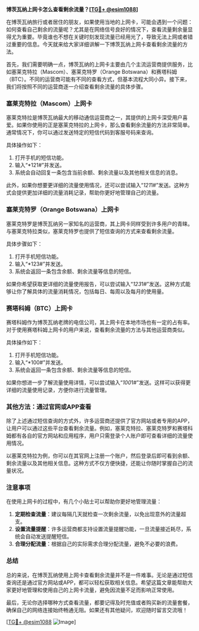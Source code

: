 **博茨瓦纳上网卡怎么查看剩余流量？[[TG💪+ @esim1088](https://t.me/s/esim1088)]**

在博茨瓦纳旅行或者居住的朋友，如果使用当地的上网卡，可能会遇到一个问题：如何查看自己剩余的流量呢？尤其是在网络信号良好的情况下，查看流量剩余量显得尤为重要。毕竟谁也不想在关键时刻发现流量已经用光了，导致无法上网或者错过重要的信息。今天就来给大家详细讲解一下博茨瓦纳上网卡查看剩余流量的方法。

首先，我们需要明确一点，博茨瓦纳的上网卡主要由几个主流运营商提供服务，比如塞莱克特拉（Mascom）、塞莱克特罗（Orange Botswana）和赛塔科姆（BTC）。不同的运营商可能有不同的查看方式，但基本流程大同小异。接下来，我们将按照不同的运营商逐一介绍查看剩余流量的具体步骤。

### **塞莱克特拉（Mascom）上网卡**

塞莱克特拉是博茨瓦纳最大的移动通信运营商之一，其提供的上网卡深受用户喜爱。如果你使用的正是塞莱克特拉的上网卡，那么查看剩余流量的方法非常简单。通常情况下，你可以通过发送特定的短信代码到客服号码来查询。

具体操作如下：
1. 打开手机的短信功能。
2. 输入“*121#”并发送。
3. 系统会自动回复一条包含当前余额、剩余流量以及其他相关信息的消息。

此外，如果你想要更详细的流量使用情况，还可以尝试输入“*121*1#”发送。这种方式会提供更加详细的流量消耗记录，帮助你更好地管理自己的流量。

### **塞莱克特罗（Orange Botswana）上网卡**

塞莱克特罗是博茨瓦纳另一家知名的运营商，其上网卡同样受到许多用户的青睐。与塞莱克特拉类似，塞莱克特罗也提供了短信查询的方式来查看剩余流量。

具体步骤如下：
1. 打开手机短信功能。
2. 输入“*123#”并发送。
3. 系统会返回一条包含余额、剩余流量等信息的短信。

如果你希望获取更详细的流量使用报告，可以尝试输入“*123*1#”发送。这种方式能够让你了解具体的流量消耗情况，包括每日、每周以及每月的使用量。

### **赛塔科姆（BTC）上网卡**

赛塔科姆作为博茨瓦纳老牌的电信公司，其上网卡在本地市场也有一定的占有率。对于使用赛塔科姆上网卡的用户来说，查看剩余流量的方法与其他运营商类似。

具体操作如下：
1. 打开手机短信功能。
2. 输入“*100#”并发送。
3. 系统会返回一条包含余额、剩余流量等信息的短信。

如果你想进一步了解流量使用详情，可以尝试输入“*100*1#”发送。这样可以获得更详细的流量使用记录，方便你进行流量管理。

### **其他方法：通过官网或APP查看**

除了上述通过短信查询的方式外，许多运营商还提供了官方网站或者专用的APP，让用户可以通过这些平台查看剩余流量。例如，塞莱克特拉、塞莱克特罗和赛塔科姆都有各自的官方网站和应用程序，用户只需登录个人账户即可查看详细的流量使用情况。

以塞莱克特拉为例，你可以在其官网上注册一个账户，然后登录后即可看到余额、剩余流量以及其他相关信息。这种方式不仅方便快捷，还能让你随时掌握自己的流量状况。

### **注意事项**

在使用上网卡的过程中，有几个小贴士可以帮助你更好地管理流量：
1. **定期检查流量**：建议每隔几天就检查一次剩余流量，以免出现意外的流量超支。
2. **设置流量提醒**：许多运营商都支持设置流量提醒功能，一旦流量接近耗尽，系统会自动发送提醒短信。
3. **合理分配流量**：根据自己的实际需求合理分配流量，避免不必要的浪费。

### **总结**

总的来说，在博茨瓦纳使用上网卡查看剩余流量并不是一件难事。无论是通过短信查询还是通过官方网站或APP，都可以轻松获取相关信息。希望这篇文章能帮助大家更好地管理和使用自己的上网卡流量，避免因流量不足而影响正常使用。

最后，无论你选择哪种方式查看流量，都要记得及时充值或者购买新的流量套餐，确保自己的网络连接始终畅通无阻。如果还有其他疑问，欢迎随时留言交流哦！

[[TG💪+ @esim1088](https://t.me/s/esim1088) ![Image](https://i.postimg.cc/4NQfJmqS/Snipaste-2025-05-13-00-14-12.png)]